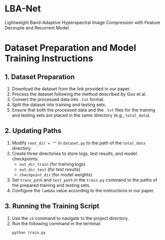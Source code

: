 # LBA-Net
Lightweight Band-Adaptive Hyperspectral Image Compression with Feature Decouple and Recurrent Model

# Dataset Preparation and Model Training Instructions

## 1. Dataset Preparation
1. Download the dataset from the link provided in our paper.
2. Process the dataset following the method described by Guo et al.
3. Convert the processed data into `.txt` format.
4. Split the dataset into training and testing sets.
5. Ensure that both the processed data and the `.txt` files for the training and testing sets are placed in the same directory (e.g., `total_data`).

## 2. Updating Paths
1. Modify `root_dir = ""` in `dataset.py` to the path of the `total_data` directory.
2. Create three directories to store logs, test results, and model checkpoints:
   - `out_dir_train` (for training logs)
   - `out_dir_test` (for test results)
   - `checkpoint_dir` (for model weights)
3. Set `train_path` and `test_path` in the `train.py` command to the paths of the prepared training and testing sets.
4. Configure the `lambda` value according to the instructions in our paper.

## 3. Running the Training Script
1. Use the `cd` command to navigate to the project directory.
2. Run the following command in the terminal:
   ```sh
   python train.py

